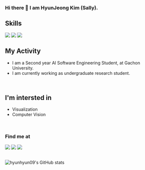 ### Hi there 👋  I am HyunJeong Kim (Sally).

## Skills
<a><img src="https://img.shields.io/badge/C-A8B9CC?style=flat-suqare&logo=C&logoColor=black"/></a>
<a><img src="https://img.shields.io/badge/Python-FFE873?style=flat-square&logo=Python&logoColor=306998"/></a>
<a><img src="https://img.shields.io/badge/Html-white?style=flat-square&logo=html5&logoColor=black"/></a>
## My Activity
* I am a Second year AI Software Engineering Student, at Gachon University.
* I am currently working as undergraduate research student.
<br>
<!--랩실&교수 정해지면 꼭 바로 와서 뒤에 정보 덧붙이기-->

<!--
## 부제목
<details>
<summary>접은 글 소제목</summary>
<div markdown="1">
<br>
</div>
</details>
<br>
-->

<!--
### My Blog
<a href="니 노션 블로그 웹주소 넣기" target="_blank"><img src="https://img.shields.io/badge/Blog-000000?style=flag-square&logo=notion&logoColor=white"/></a>

<a href="니 깃허브 블로그 주소 넣기" target="_blank"><img src="https://img.shields.io/badge/Blog-181717?style=flag-square&logo=github&logoColor=white"/></a>
-->

## I'm intersted in
* Visualization
* Computer Vision
<br>

### Find me at
<a href="김현정 says:
https://www.instagram.com/hyun_hyun__01/" target="_blank"><img src="https://img.shields.io/badge/hyun_hyun__01-E4405F?style=flat-square&logo=instagram&logoColor=white"/></a>
<a><img src="https://img.shields.io/badge/anzkfka@gmail.com-EA4335?style=flat-square&logo=gmail&logoColor=white"/></a>
<a><img src="https://img.shields.io/badge/nakimyuel@naver.com-03C75A?style=flat-square&logo=Naver&logoColor=white"/></a>
<br></br>

![hyunhyun09's GitHub stats](https://github-readme-stats.vercel.app/api?username=hyunhyun09&show_icons=true&theme=vue)
